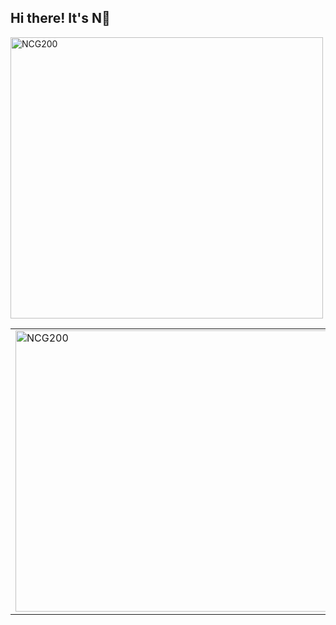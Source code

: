 ## Hi there! It's N👋</span>
<p align="left">
  <img src="https://github.com/behindd/behindd/assets/76596012/13d695aa-116b-47d3-aa3a-0be16139c370" alt="NCG200" width="500" height="450" />
</p>
<table>
  <tr>
    <td>
      <img src="https://github.com/behindd/behindd/assets/76596012/13d695aa-116b-47d3-aa3a-0be16139c370" alt="NCG200" width="500" height="450" />
    </td>
    <td>
-  Red Teamer/Pentester <br>
-  Twitter/X : https://twitter.com/justt_N <br>
-  YouTube : https://www.youtube.com/@Cyber0xC <br>
    </td>
  </tr>
</table>

<!--
**behindd/behindd** is a ✨ _special_ ✨ repository because its `README.md` (this file) appears on your GitHub profile.

Here are some ideas to get you started:

- 🔭 I’m currently working on ...
- 🌱 I’m currently learning ...
- 👯 I’m looking to collaborate on ...
- 🤔 I’m looking for help with ...
- 💬 Ask me about ...
- 📫 How to reach me: ...
- 😄 Pronouns: ...
- ⚡ Fun fact: ...
-->
